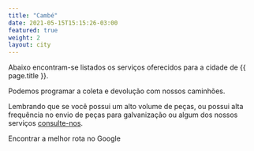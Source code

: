 ```yaml
---
title: "Cambé"
date: 2021-05-15T15:15:26-03:00
featured: true
weight: 2
layout: city
---
```


Abaixo encontram-se listados os serviços oferecidos para a cidade de {{ page.title }}.

Podemos programar a coleta e devolução com nossos caminhões.

Lembrando que se você possui um alto volume de peças, ou possui alta frequência no envio de peças para galvanização ou algum dos nossos serviços [consulte-nos](/contato). 

<a href="https://maps.google.com/maps?ll=-23.28666,-51.208882&z=13&t=m&hl=pt&gl=US&mapclient=embed&cid=6986290246502533270" class="button" style="text-decoration:none">Encontrar a melhor rota no Google</a>